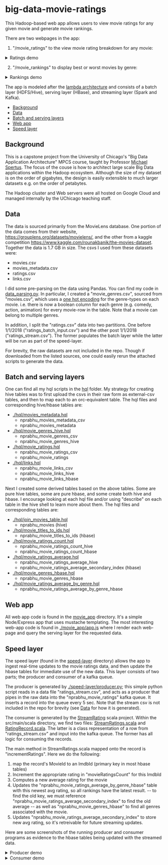 # big-data-movie-ratings

This Hadoop-based web app allows users to view movie ratings for any given movie and generate movie rankings.

There are two webpages in the app:

1. "/movie_ratings" to the view movie rating breakdown for any movie:

<details><summary>Ratings demo</summary>
<p>

![Ratings](etc/movie_ratings.gif)

</p>
</details>

2. "/movie_rankings" to display best or worst movies by genre:

<details><summary>Rankings demo</summary>
<p>

![Rankings](etc/movie_rankings.gif)

</p>
</details>

The app is modeled after the [lambda architecture](https://en.wikipedia.org/wiki/Lambda_architecture) and consists of a batch layer (HDFS/Hive), serving layer (HBase), and streaming layer (Spark and Kafka).

- [Background](#background)
- [Data](#data)
- [Batch and serving layers](#batch%20and%20serving%20layers)
- [Web app](#web%20app)
- [Speed layer](#speed%20layer)

## Background

This is a capstone project from the University of Chicago's "Big Data Application Architecture" MPCS course, taught by Professor [Michael Spertus](https://masters.cs.uchicago.edu/page/michael-spertus). The focus of the couse is how to architect large scale Big Data applications within the Hadoop ecosystem. Although the size of my dataset is on the order of gigabytes, the design is easily extensible to much larger datasets e.g. on the order of petabytes.

The Hadoop cluster and Web servers were all hosted on Google Cloud and managed internally by the UChicago teaching staff.

## Data

The data is sourced primarily from the MovieLens database. One portion of the data comes from their website, https://grouplens.org/datasets/movielens/, and the other from a kaggle competition https://www.kaggle.com/rounakbanik/the-movies-dataset. Together the data is 1.7 GB in size. The csvs
I used from these datasets were:

- movies.csv
- movies_metadata.csv
- ratings.csv
- links.csv

I did some pre-parsing on the data using Pandas. You can find my code in [data_parsing.py](./data_parsing.py). In particular, I created a "movie_genres.csv", sourced from "movies.csv", which uses a
[one hot encoding](https://hackernoon.com/what-is-one-hot-encoding-why-and-when-do-you-have-to-use-it-e3c6186d008f) for the genre-types on each movie. i.e. there is now a boolean column for each genre (e.g. comedy, action, animation) for every movie-row in the table. Note that
a movie can belong to multiple genres.

In addition, I split the "ratings.csv" data into two partitions. One before 1/1/2018 ("ratings_batch_input.csv")
and the other post 1/1/2018 ("ratings_stream.csv"). The former populates the batch layer while the latter will be run as part of the speed-layer.

For brevity, the raw datasets are not included in the repo. Though if downloaded from the listed sources, one could easily rerun the attached scripts to generate the data.

## Batch and serving layers

One can find all my hql scripts in the [hql](./hql) folder. My strategy for creating hive tables
was to first upload the csvs in their raw form as external-csv tables, and then
to map each to an orc-equivalent table. The hql files and corresponding hive/hbase tables are:

- [./hql/movies_metadata.hql](./hql/movies_metadata.hql)
  - nprabhu_movies_metadata_csv
  - nprabhu_movies_metadata
- [./hql/movie_genres_hive.hql](./hql/movie_genres_hive.hql)
  - nprabhu_movie_genres_csv
  - nprabhu_movie_genres_hive
- [./hql/movie_ratings.hql](./hql/movie_ratings.hql)
  - nprabhu_movie_ratings_csv
  - nprabhu_movie_ratings
- [./hql/links.hql](./hql/links.hql)
  - nprabhu_movie_links_csv
  - nprabhu_movie_links_hive
  - nprabhu_movie_links_hbase

Next I created some derived tables based on the above tables. Some are pure hive tables,
some are pure hbase, and some create both hive and hbase. I encourage looking at each hql
file and/or using "describe" on each table in the hive shell to learn more about them.
The hql files and corresponding tables are:

- [./hql/join_movies_table.hql](./hql/join_movies_table.hql)
  - nprabhu_movies (hive)
- [./hql/movie_titles_to_ids.hql](./hql/movie_titles_to_ids.hql)
  - nprabhu_movie_titles_to_ids (hbase)
- [./hql/movie_ratings_count.hql](./hql/movie_ratings_count.hql)
  - nprabhu_movie_ratings_count_hive
  - nprabhu_movie_ratings_count_hbase
- [./hql/movie_ratings_average.hql](./hql/movie_ratings_average.hql)
  - nprabhu_movie_ratings_average_hive
  - nprabhu_movie_ratings_average_secondary_index (hbase)
- [./hql/movie_genres_hbase.hql](./hql/movie_genres_hbase.hql)
  - nprabhu_movie_genres_hbase
- [./hql/movie_ratings_average_by_genre.hql](./hql/movie_ratings_average_by_genre.hql)
  - nprabhu_movie_ratings_average_by_genre_hbase

## Web app

All web app code is found in the [movie_app](./movie_app) directory. It's a simple Node/Express app that uses mustache templating. The most interesting web-app code is found in [./movie_app/app.js](./movie_app/app.js) where I render each web-page and query the serving layer for the requested data.

## Speed layer

The speed layer (found in the [speed-layer](./speed-layer) directory) allows the app to ingest real-time updates to the movie ratings data, and then update the hbase tables for immediate use of the new data. This layer consists of two parts; the producer and consumer of a kafka queue.

The producer is generated by [./speed-layer/producer.py](./speed-layer/producer.py); this simple python script reads in a data file "ratings_stream.csv", and acts as a producer that pipes in the raw data into the "nprabhu_movie_ratings" kafka queue. It inserts a record into the queue every 5 sec. Note that the stream csv is not included in the repo for brevity (see [Data](#data) for how it is generated).

The consumer is generated by the [StreamRating](./speed-layer/StreamRatings) scala project. Within the src/main/scala directory, we find two files: [StreamRatings.scala](./speed-layer/StreamRatings/src/main/scala/StreamRatings.scala) and [RatingRecord.scala](./speed-layer/StreamRatings/src/main/scala/RatingRecord.scala). The latter is a class representation of a row from "ratings_stream.csv" and input into the kafka queue. The former has all logic for consuming the records.

The main method in StreamRatings.scala mapped onto the record is "incrementRatings". Here we do the following:

1. map the record's MovieId to an ImdbId (primary key in most hbase tables)
2. Increment the appropriate rating in "movieRatingsCount" for this ImdbId
3. Computes a new average rating for the movie
4. Updates the "nprabhu_movie_ratings_average_by_genre_hbase" table with this newest avg rating,
   so all rankings have the latest result.
   -- to find the old key, we must reference "nprabhu_movie_ratings_average_secondary_index" to find the old average
   -- as well as "nprabhu_movie_genres_hbase" to find all genres associated with the movie.
5. Updates "nprabhu_movie_ratings_average_secondary_index" to store new avg rating,
   so it's retreivable for future streaming updates.

Here are some screenshots of the running producer and consumer programs as evidence to the hbase tables being updated with the streamed data.

<details><summary>Producer demo</summary>
<p>

![Producer](etc/producer_run.jpg)

</p>
</details>

<details><summary>Consumer demo</summary>
<p>

![Consumer](etc/consumer_run.jpg)

</p>
</details>
